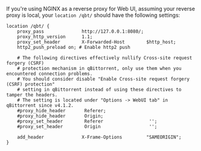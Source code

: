 If you're using NGINX as a reverse proxy for Web UI, assuming your reverse proxy is local, your `location /qbt/` should have the following settings:

```nginx
location /qbt/ {
    proxy_pass              http://127.0.0.1:8080/;
    proxy_http_version      1.1;
    proxy_set_header        X-Forwarded-Host        $http_host;
    http2_push_preload on; # Enable http2 push

    # The following directives effectively nullify Cross-site request forgery (CSRF)
    # protection mechanism in qBittorrent, only use them when you encountered connection problems.
    # You should consider disable "Enable Cross-site request forgery (CSRF) protection"
    # setting in qBittorrent instead of using these directives to tamper the headers.
    # The setting is located under "Options -> WebUI tab" in qBittorrent since v4.1.2.
    #proxy_hide_header       Referer;
    #proxy_hide_header       Origin;
    #proxy_set_header        Referer                 '';
    #proxy_set_header        Origin                  '';

    add_header              X-Frame-Options         "SAMEORIGIN";
}
```
